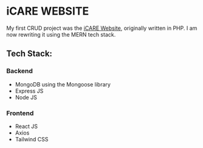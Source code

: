 # iCARE WEBSITE 

My first CRUD project was the [iCARE Website](https://github.com/julsCadenas/iCARE-Website), originally written in PHP. I am now rewriting it using the MERN tech stack.

## Tech Stack:
### Backend
- MongoDB using the Mongoose library
- Express JS
- Node JS
### Frontend
- React JS
- Axios
- Tailwind CSS